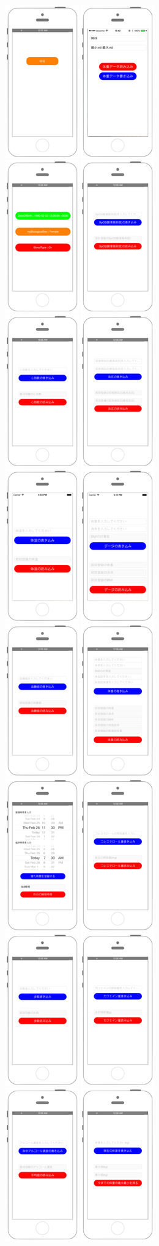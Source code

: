 [![Preview version001](./img/healthkit001.png)](./001_healthkit.md)
[![Preview version002](./img/healthkit002.png)](./002_healthkit.md)
[![Preview version003](./img/healthkit003.png)](./003_healthkit.md)
[![Preview version004](./img/healthkit004.png)](./004_healthkit.md)
[![Preview version005](./img/healthkit005.png)](./005_healthkit.md)
[![Preview version006](./img/healthkit006.png)](./006_healthkit.md)
[![Preview version007](./img/healthkit007.png)](./007_healthkit.md)
[![Preview version008](./img/healthkit008.png)](./008_healthkit.md)
[![Preview version009](./img/healthkit009.png)](./009_healthkit.md)
[![Preview version010](./img/healthkit010.png)](./010_healthkit.md)
[![Preview version011](./img/healthkit011.png)](./011_healthkit.md)
[![Preview version012](./img/healthkit012.png)](./012_healthkit.md)
[![Preview version013](./img/healthkit013.png)](./013_healthkit.md)
[![Preview version014](./img/healthkit014.png)](./014_healthkit.md)
[![Preview version015](./img/healthkit015.png)](./015_healthkit.md)
[![Preview version016](./img/healthkit016.png)](./016_healthkit.md)
